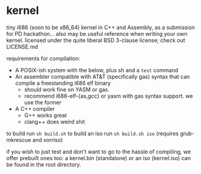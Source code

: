 # kernel

tiny i686 (soon to be x86_64) kernel in C++ and Assembly, as a submission for PD hackathon... also may be useful reference when writing your own kernel. licensed under the quite liberal BSD 3-clause license; check out LICENSE.md

requirements for compilation:
- A POSIX-ish system with the below, plus sh and a `test` command
- An assembler compatible with AT&T (specifically gas) syntax that can compile a freestanding i686 elf binary
    * should work fine on YASM or gas. 
    * recommend i686-elf-{as,gcc} or yasm with gas syntax support. we use the former
- A C++ compiler
    * G++ works great
    * clang++ does weird shit

to build run `sh build.sh`
to build an iso run `sh build.sh iso` (requires grub-mkrescue and xorriso)

if you wish to just test and don't want to go to the hassle of compiling, we offer prebuilt ones too:
a kernel.bin (standalone) or an iso (kernel.iso) can be found in the root directory.